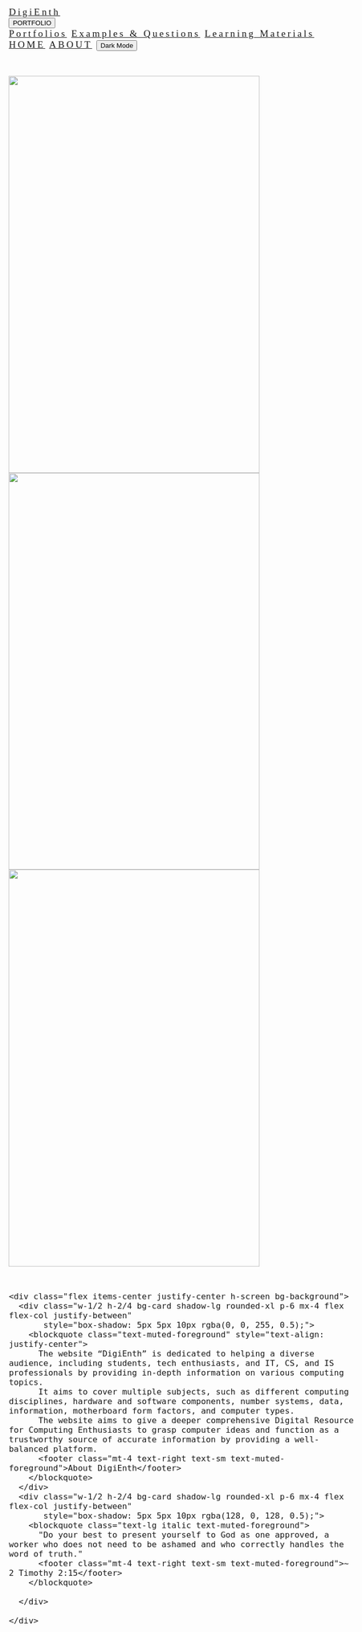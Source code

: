 <!DOCTYPE html>
<html>
<head>
<title>DigiEnth</title>
<meta name="viewport" content="width=device-width, initial-scale=1">
<link rel="stylesheet" href="https://www.w3schools.com/w3css/4/w3.css">
<style>
body {
  font-family: "Times New Roman", Georgia, Serif;
  background-color: #fff; /* Light mode background color */
  color: #333; /* Light mode text color */
  transition: background-color 0.3s ease-in-out, color 0.3s ease-in-out;
  min-height: 100vh; /* Set minimum height to viewport height */
  display: flex; /* Use flexbox for full-page layout */
  flex-direction: column; /* Set main axis to vertical */
  /* Increase font size for all elements except images */
  font-size: 120%; 
}

.dark-mode {
  background-color: #333; /* Dark mode background color */
  color: #ffff; /* Dark mode text color */
}

h1, h2, h3, h4, h5, h6 {
  font-family: "Playfair Display";
  letter-spacing: 5px;
}

.mySlides {display:none;}

.vertical-line {
  position: absolute;
  top: 450px;
  left: 40%;
  transform: translateX(-50%);
  width: 2px;
  height: 400px;
  background-color: black;
}

.container {
  display: flex; /* Use flexbox for horizontal layout */
}

.left-box {
  width: 30%; /* Adjust width as needed */
  height: 300px; 
  background-color: #fff; 
  box-shadow: 5px 5px 10px rgba(128, 0, 128, 0.5); /* Purple shadow */
  margin-right: 20px; /* Add spacing between boxes */
  justify-content: center; /* Center content within the left box */
  align-items: center; 
}

.right-box {
  width: 70%; /* Adjust width as needed */
  height: 300px; 
  background-color: #fff; 
  box-shadow: 5px 5px 10px rgba(0, 0, 255, 0.5); /* Blue shadow */
  justify-content: center; /* Center content within the right box */
  align-items: center;
}

.dark-mode .box {
  background-color: #222; /* Dark mode box color */
  color: #fff; /* Dark mode box text color */
}

/* Add this CSS to make the content fill the remaining space */
.main-content {
  flex: 1; /* Make the main content grow to fill the remaining space */
}

</style>
</head>
<body >

<div class="w3-top">
  <div class="w3-bar w3-white w3-padding w3-card" style="letter-spacing:4px;">
    <a href="index.html" class="w3-bar-item w3-button">DigiEnth</a>
    <div class="w3-right w3-hide-small">
        <div class="w3-dropdown-hover">
          <button class="w3-button">PORTFOLIO</button>
          <div class="w3-dropdown-content w3-bar-block w3-card-4">
            <a href="portfolio.html" class="w3-bar-item w3-button">Portfolios</a>
            <a href="example.html" class="w3-bar-item w3-button">Examples & Questions</a>
            <a href="flashcards.html" class="w3-bar-item w3-button">Learning Materials</a>
          </div>
        </div>
        <a href="index.html" class="w3-bar-item w3-button">HOME</a>
        <a href="about.html" class="w3-bar-item w3-button">ABOUT</a>
        <button id="dark-mode-toggle" class="w3-button">Dark Mode</button>
    </div>
  </div>
</div>

  <div class="w3-main w3-content w3-padding" style="max-width:1200px;margin-top:50px">

<div class="main-content"> 

  <div class="w3-content w3-section" style="max-width:500px">
    <img class="mySlides" src="Images/4.jpg" style="width:100%">
    <img class="mySlides" src="Images/2.jpg" style="width:100%">
    <img class="mySlides" src="Images/3.jpg" style="width:100%">
  </div>

  <div class="w3-main w3-content w3-padding" style="max-width:1200px;margin-top:50px">

    <div class="flex items-center justify-center h-screen bg-background">
      <div class="w-1/2 h-2/4 bg-card shadow-lg rounded-xl p-6 mx-4 flex flex-col justify-between" 
           style="box-shadow: 5px 5px 10px rgba(0, 0, 255, 0.5);"> 
        <blockquote class="text-muted-foreground" style="text-align: justify-center">
          The website “DigiEnth” is dedicated to helping a diverse audience, including students, tech enthusiasts, and IT, CS, and IS professionals by providing in-depth information on various computing topics. 
          It aims to cover multiple subjects, such as different computing disciplines, hardware and software components, number systems, data, information, motherboard form factors, and computer types. 
          The website aims to give a deeper comprehensive Digital Resource for Computing Enthusiasts to grasp computer ideas and function as a trustworthy source of accurate information by providing a well-balanced platform.
          <footer class="mt-4 text-right text-sm text-muted-foreground">About DigiEnth</footer>
        </blockquote>
      </div>
      <div class="w-1/2 h-2/4 bg-card shadow-lg rounded-xl p-6 mx-4 flex flex-col justify-between" 
           style="box-shadow: 5px 5px 10px rgba(128, 0, 128, 0.5);"> 
        <blockquote class="text-lg italic text-muted-foreground">
          "Do your best to present yourself to God as one approved, a worker who does not need to be ashamed and who correctly handles the word of truth."
          <footer class="mt-4 text-right text-sm text-muted-foreground">~ 2 Timothy 2:15</footer>
        </blockquote>

      </div>
      
    </div>

  </div>

</div>

<script>
  var myIndex = 0;
  carousel();

  function carousel() {
    var i;
    var x = document.getElementsByClassName("mySlides");
    for (i = 0; i < x.length; i++) {
      x[i].style.display = "none";  
    }
    myIndex++;
    if (myIndex > x.length) {myIndex = 1}    
    x[myIndex-1].style.display = "block";  
    setTimeout(carousel, 2000); // Change image every 2 seconds
  }
    const darkModeToggle = document.getElementById('dark-mode-toggle');

    darkModeToggle.addEventListener('click', () => {
      document.body.classList.toggle('dark-mode');
    });
</script>
</body>
</html>
